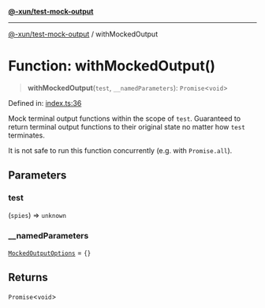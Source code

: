 [**@-xun/test-mock-output**](../README.md)

***

[@-xun/test-mock-output](../README.md) / withMockedOutput

# Function: withMockedOutput()

> **withMockedOutput**(`test`, `__namedParameters`): `Promise`\<`void`\>

Defined in: [index.ts:36](https://github.com/Xunnamius/test-utils/blob/555adb40d374b409b2f6bb872ee77710f6df6159/packages/test-mock-output/src/index.ts#L36)

Mock terminal output functions within the scope of `test`. Guaranteed to
return terminal output functions to their original state no matter how `test`
terminates.

It is not safe to run this function concurrently (e.g. with `Promise.all`).

## Parameters

### test

(`spies`) => `unknown`

### \_\_namedParameters

[`MockedOutputOptions`](../type-aliases/MockedOutputOptions.md) = `{}`

## Returns

`Promise`\<`void`\>

